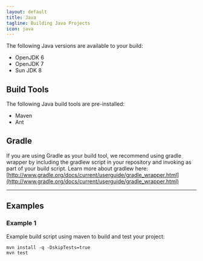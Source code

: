 ```yaml
---
layout: default
title: Java
tagline: Building Java Projects
icon: java
---
```


The following Java versions are available to your build:

 * OpenJDK 6
 * OpenJDK 7
 * Sun JDK 8

## Build Tools

The following Java build tools are pre-installed:

* Maven
* Ant

## Gradle

If you are using Gradle as your build tool, we recommend using gradle wrapper
by including the gradlew script in your repository and invoking as part
of your build script. Learn more about gradlew here:
[http://www.gradle.org/docs/current/userguide/gradle_wrapper.html](http://www.gradle.org/docs/current/userguide/gradle_wrapper.html)


--------------------------------------------------------------------------------

## Examples

### Example 1

Example build script using maven to build and test your project:

```
mvn install -q -DskipTests=true
mvn test
```
